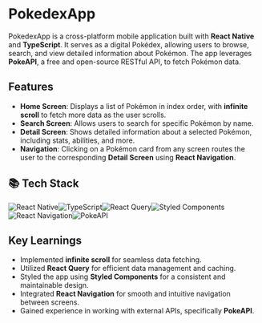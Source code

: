 # PokedexApp

PokedexApp is a cross-platform mobile application built with **React Native** and **TypeScript**. It serves as a digital Pokédex, allowing users to browse, search, and view detailed information about Pokémon. The app leverages **PokeAPI**, a free and open-source RESTful API, to fetch Pokémon data. 

## Features

- **Home Screen**: Displays a list of Pokémon in index order, with **infinite scroll** to fetch more data as the user scrolls.
- **Search Screen**: Allows users to search for specific Pokémon by name.
- **Detail Screen**: Shows detailed information about a selected Pokémon, including stats, abilities, and more.
- **Navigation**: Clicking on a Pokémon card from any screen routes the user to the corresponding **Detail Screen** using **React Navigation**.

## 📚 Tech Stack

![React Native](https://img.shields.io/badge/React_Native-61DAFB?style=for-the-badge&logo=react&logoColor=white)![TypeScript](https://img.shields.io/badge/TypeScript-3178C6?style=for-the-badge&logo=typescript&logoColor=white)![React Query](https://img.shields.io/badge/React_Query-FF4154?style=for-the-badge&logo=react-query&logoColor=white)![Styled Components](https://img.shields.io/badge/Styled_Components-DB7093?style=for-the-badge&logo=styled-components&logoColor=white)![React Navigation](https://img.shields.io/badge/React_Navigation-6C3483?style=for-the-badge)![PokeAPI](https://img.shields.io/badge/PokeAPI-000000?style=for-the-badge)

## Key Learnings

- Implemented **infinite scroll** for seamless data fetching.
- Utilized **React Query** for efficient data management and caching.
- Styled the app using **Styled Components** for a consistent and maintainable design.
- Integrated **React Navigation** for smooth and intuitive navigation between screens.
- Gained experience in working with external APIs, specifically **PokeAPI**.